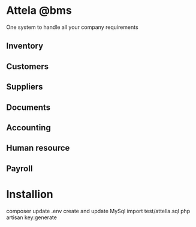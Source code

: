 #  Attela @bms

One system to handle all your company requirements

## Inventory

## Customers


## Suppliers

## Documents

## Accounting

## Human resource

## Payroll

# Installion
composer update
.env create and update
MySql import test/attella.sql
php artisan key:generate
